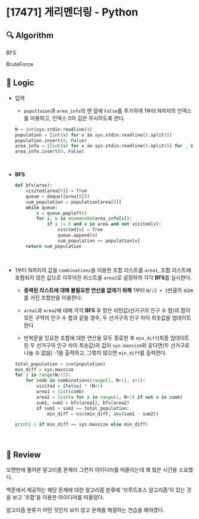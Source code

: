 # [17471] 게리멘더링 - Python

## :mag: Algorithm

BFS

BruteForce

## :round_pushpin: Logic

- 입력

  - `popultaion`과 `area_info`의 맨 앞에 `False`를 추가하여 1부터 N까지의 인덱스를 이용하고, 인덱스 0의 값은 무시하도록 한다.

  ```python
  N = int(sys.stdin.readline())
  population = [int(x) for x in sys.stdin.readline().split()]
  population.insert(0, False)
  area_info = [[int(x) for x in sys.stdin.readline().split()] for _ in range(N)]
  area_info.insert(0, False)
  ```

<br />

- **BFS**

  ```python
  def bfs(area):
      visited[area[0]] = True
      queue = deque([area[0]])
      sum_population = population[area[0]]
      while queue:
          x = queue.popleft()
          for i, v in enumerate(area_info[x]):
              if i != 0 and v in area and not visited[v]:
                  visited[v] = True
                  queue.append(v)
                  sum_population += population[v]
      return sum_population
  ```

<br />

- 1부터 N까지의 값을 `combinations`을 이용한 조합 리스트를 `area1`, 조합 리스트에 포함되지 않은 값으로 이루어진 리스트를 `area2`로 설정하여 각각 **BFS**를 실시한다.

  - **중복된 리스트에 대해 불필요한 연산을 없애기 위해** 1부터 `N//2 + 1`만큼의 size를 가진 조합만을 이용한다.

  - `area1`과 `area2`에 대해 각각 **BFS** 후 받은 리턴값(선거구의 인구 수 합)의 합이 모든 구역의 인구 수 합과 같을 경우, 두 선거구의 인구 차이 최솟값을 업데이트한다.

  - 반복문을 잉요한 조합에 대한 연산을 모두 종료한 후 `min_diff`(최종 업데이트된 두 선거구의 인구 차이 최솟값)의 값이 `sys.maxsize`와 같다면(두 선거구로 나눌 수 없음) -1을 출력하고, 그렇지 않으면 `min_diff`를 출력한다.

  ```python
  total_population = sum(population)
  min_diff = sys.maxsize
  for i in range(N//2):
      for comb in combinations(range(1, N+1), i+1):
          visited = [False] * (N+1)
          area1 = list(comb)
          area2 = list(x for x in range(1, N+1) if not x in comb)
          sum1, sum2 = bfs(area1), bfs(area2)
          if sum1 + sum2 == total_population:
              min_diff = min(min_diff, abs(sum1 - sum2))

  print(-1 if min_diff == sys.maxsize else min_diff)
  ```

<br />

## :memo: Review

오랜만에 풀어본 알고리즘 문제라 그런지 아이디러를 떠올리는데 꽤 많은 시간을 소요했다.

백준에서 제공하는 해당 문제에 대한 알고리즘 분류에 '브루트포스 알고리즘'이 있는 것을 보고 '조합'을 이용한 아이디어를 떠올렸다.

알고리즘 분류가 어떤 것인지 보지 않고 문제를 해결하는 연습을 해야겠다.